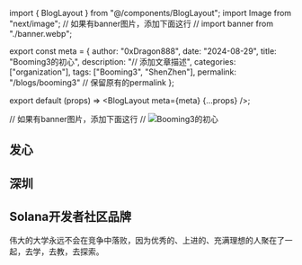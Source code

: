 import { BlogLayout } from "@/components/BlogLayout";
import Image from "next/image";
// 如果有banner图片，添加下面这行
// import banner from "./banner.webp";

export const meta = {
  author: "0xDragon888",
  date: "2024-08-29",
  title: "Booming3的初心",
  description: "// 添加文章描述",
  categories: ["organization"],
  tags: ["Booming3", "ShenZhen"],
  permalink: "/blogs/booming3" // 保留原有的permalink
};

export default (props) => <BlogLayout meta={meta} {...props} />;

// 如果有banner图片，添加下面这行
// <Image src={banner} alt="Booming3的初心" />

## 发心

## 深圳

## Solana开发者社区品牌

伟大的大学永远不会在竞争中落败，因为优秀的、上进的、充满理想的人聚在了一起，去学，去教，去探索。










